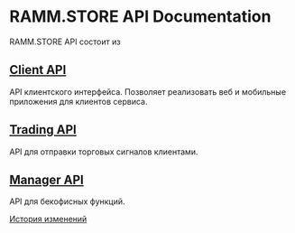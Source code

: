 # RAMM.STORE API Documentation
RAMM.STORE API состоит из 

## [Client API](client.md)
API клиентского интерфейса. Позволяет реализовать веб и мобильные приложения для клиентов сервиса.

## [Trading API](trading.md)
API для отправки торговых сигналов клиентами.

## [Manager API](manager.md)
API для бекофисных функций.

[История изменений](CHANGELOG.md)

